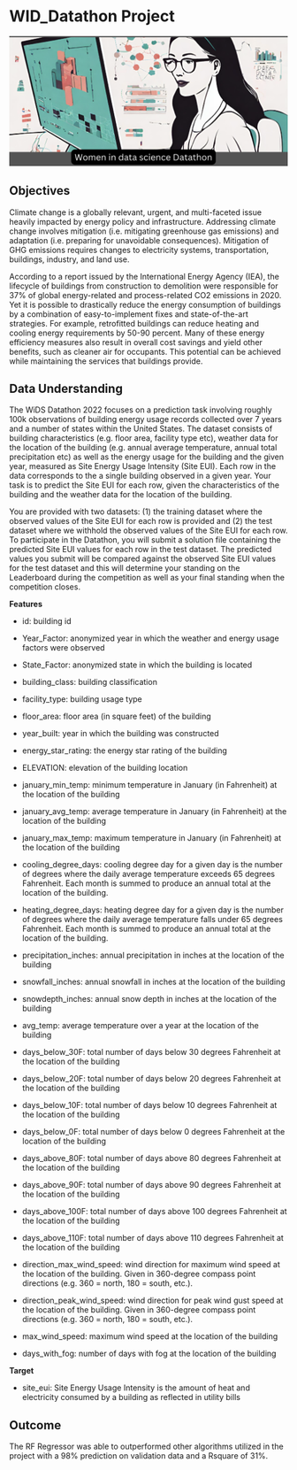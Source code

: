 # WID_Datathon Project

![WiDs](./Images/WIDs.png)

## Objectives
Climate change is a globally relevant, urgent, and multi-faceted issue heavily impacted by energy policy and infrastructure. Addressing climate change involves mitigation (i.e. mitigating greenhouse gas emissions) and adaptation (i.e. preparing for unavoidable consequences). Mitigation of GHG emissions requires changes to electricity systems, transportation, buildings, industry, and land use.

According to a report issued by the International Energy Agency (IEA), the lifecycle of buildings from construction to demolition were responsible for 37% of global energy-related and process-related CO2 emissions in 2020. Yet it is possible to drastically reduce the energy consumption of buildings by a combination of easy-to-implement fixes and state-of-the-art strategies. For example, retrofitted buildings can reduce heating and cooling energy requirements by 50-90 percent. Many of these energy efficiency measures also result in overall cost savings and yield other benefits, such as cleaner air for occupants. This potential can be achieved while maintaining the services that buildings provide.

## Data Understanding

The WiDS Datathon 2022 focuses on a prediction task involving roughly 100k observations of building energy usage records collected over 7 years and a number of states within the United States. The dataset consists of building characteristics (e.g. floor area, facility type etc), weather data for the location of the building (e.g. annual average temperature, annual total precipitation etc) as well as the energy usage for the building and the given year, measured as Site Energy Usage Intensity (Site EUI). Each row in the data corresponds to the a single building observed in a given year. Your task is to predict the Site EUI for each row, given the characteristics of the building and the weather data for the location of the building.

You are provided with two datasets: (1) the training dataset where the observed values of the Site EUI for each row is provided and (2) the test dataset where we withhold the observed values of the Site EUI for each row. To participate in the Datathon, you will submit a solution file containing the predicted Site EUI values for each row in the test dataset. The predicted values you submit will be compared against the observed Site EUI values for the test dataset and this will determine your standing on the Leaderboard during the competition as well as your final standing when the competition closes.

**Features**

- id: building id

- Year_Factor: anonymized year in which the weather and energy usage factors were observed

- State_Factor: anonymized state in which the building is located

- building_class: building classification

- facility_type: building usage type

- floor_area: floor area (in square feet) of the building

- year_built: year in which the building was constructed

- energy_star_rating: the energy star rating of the building

- ELEVATION: elevation of the building location

- january_min_temp: minimum temperature in January (in Fahrenheit) at the location of the building

- january_avg_temp: average temperature in January (in Fahrenheit) at the location of the building

- january_max_temp: maximum temperature in January (in Fahrenheit) at the location of the building

- cooling_degree_days: cooling degree day for a given day is the number of degrees where the daily average temperature exceeds 65 degrees Fahrenheit. Each month is summed to produce an annual total at the location of the building.

- heating_degree_days: heating degree day for a given day is the number of degrees where the daily average temperature falls under 65 degrees Fahrenheit. Each month is summed to produce an annual total at the location of the building.

- precipitation_inches: annual precipitation in inches at the location of the building

- snowfall_inches: annual snowfall in inches at the location of the building

- snowdepth_inches: annual snow depth in inches at the location of the building

- avg_temp: average temperature over a year at the location of the building

- days_below_30F: total number of days below 30 degrees Fahrenheit at the location of the building

- days_below_20F: total number of days below 20 degrees Fahrenheit at the location of the building

- days_below_10F: total number of days below 10 degrees Fahrenheit at the location of the building

- days_below_0F: total number of days below 0 degrees Fahrenheit at the location of the building

- days_above_80F: total number of days above 80 degrees Fahrenheit at the location of the building

- days_above_90F: total number of days above 90 degrees Fahrenheit at the location of the building

- days_above_100F: total number of days above 100 degrees Fahrenheit at the location of the building

- days_above_110F: total number of days above 110 degrees Fahrenheit at the location of the building

- direction_max_wind_speed: wind direction for maximum wind speed at the location of the building. Given in 360-degree compass point directions (e.g. 360 = north, 180 = south, etc.).

- direction_peak_wind_speed: wind direction for peak wind gust speed at the location of the building. Given in 360-degree compass point directions (e.g. 360 = north, 180 = south, etc.).

- max_wind_speed: maximum wind speed at the location of the building

- days_with_fog: number of days with fog at the location of the building

 **Target**
- site_eui: Site Energy Usage Intensity is the amount of heat and electricity consumed by a building as reflected in utility bills


## Outcome
The RF Regressor was able to outperformed other algorithms utilized in the project with a 98% prediction on validation data and a Rsquare of 31%.

